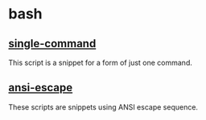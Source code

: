 # bash

## [single-command](./single-command)
This script is a snippet for a form of just one command.

## [ansi-escape](./ansi-escape)
These scripts are snippets using ANSI escape sequence.
